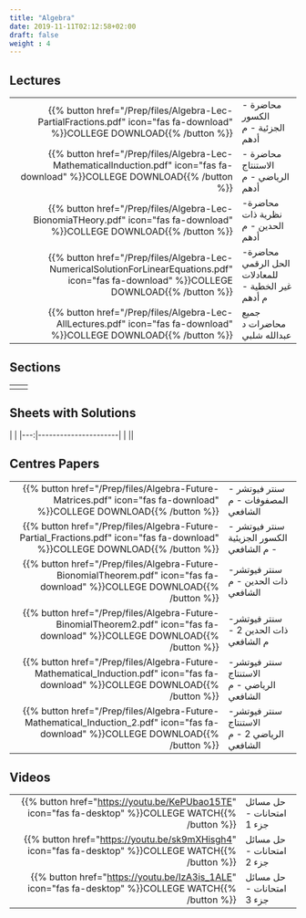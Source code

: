 ```yaml
---
title: "Algebra"
date: 2019-11-11T02:12:58+02:00
draft: false
weight : 4
---
```



## Lectures


|  | |
|---:|----------------------|
| {{% button href="/Prep/files/Algebra-Lec-PartialFractions.pdf" icon="fas fa-download" %}}COLLEGE DOWNLOAD{{% /button %}} | محاضرة - الكسور الجزئية - م أدهم |
| {{% button href="/Prep/files/Algebra-Lec-MathematicalInduction.pdf" icon="fas fa-download" %}}COLLEGE DOWNLOAD{{% /button %}} | محاضرة - الاستنتاج الرياضي - م أدهم|
| {{% button href="/Prep/files/Algebra-Lec-BionomiaTHeory.pdf" icon="fas fa-download" %}}COLLEGE DOWNLOAD{{% /button %}} |  محاضرة- نظرية ذات الحدين - م أدهم|
| {{% button href="/Prep/files/Algebra-Lec-NumericalSolutionForLinearEquations.pdf" icon="fas fa-download" %}}COLLEGE DOWNLOAD{{% /button %}} |  محاضرة- الحل الرقمي للمعادلات غير الخطية - م أدهم|
| {{% button href="/Prep/files/Algebra-Lec-AllLectures.pdf" icon="fas fa-download" %}}COLLEGE DOWNLOAD{{% /button %}} |  جميع محاضرات د عبدالله شلبي|


## Sections

|  | |
|---:|----------------------|
| || 

## Sheets with Solutions

  | |
|---:|----------------------|
| || 

## Centres Papers 

|  | |
|---:|----------------------|
| {{% button href="/Prep/files/Algebra-Future-Matrices.pdf" icon="fas fa-download" %}}COLLEGE DOWNLOAD{{% /button %}} | سنتر فيوتشر - المصفوفات - م الشافعي|
| {{% button href="/Prep/files/Algebra-Future-Partial_Fractions.pdf" icon="fas fa-download" %}}COLLEGE DOWNLOAD{{% /button %}} | سنتر فيوتشر - الكسور الجزيئية - م الشافعي|
| {{% button href="/Prep/files/Algebra-Future-BionomialTheorem.pdf" icon="fas fa-download" %}}COLLEGE DOWNLOAD{{% /button %}} | سنتر فيوتشر- ذات الحدين - م الشافعي|
| {{% button href="/Prep/files/Algebra-Future-BinomialTheorem2.pdf" icon="fas fa-download" %}}COLLEGE DOWNLOAD{{% /button %}} | سنتر فيوتشر- ذات الحدين 2 - م الشافعي|
| {{% button href="/Prep/files/Algebra-Future-Mathematical_Induction.pdf" icon="fas fa-download" %}}COLLEGE DOWNLOAD{{% /button %}} | سنتر فيوتشر- الاستنتاج الرياضي - م الشافعي|
| {{% button href="/Prep/files/Algebra-Future-Mathematical_Induction_2.pdf" icon="fas fa-download" %}}COLLEGE DOWNLOAD{{% /button %}} | سنتر فيوتشر- الاستنتاج الرياضي  2 - م الشافعي|

## Videos 


|  | |
|---:|----------------------|
| {{% button href="https://youtu.be/KePUbao15TE" icon="fas fa-desktop" %}}COLLEGE WATCH{{% /button %}} | حل مسائل امتحانات - جزء 1|
| {{% button href="https://youtu.be/sk9mXHisgh4" icon="fas fa-desktop" %}}COLLEGE WATCH{{% /button %}} | حل مسائل امتحانات - جزء 2|
| {{% button href="https://youtu.be/IzA3is_1ALE" icon="fas fa-desktop" %}}COLLEGE WATCH{{% /button %}} | حل مسائل امتحانات - جزء 3|
